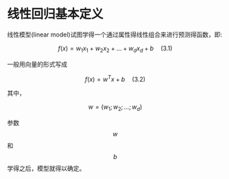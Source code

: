 # 线性回归基本定义

线性模型(linear model)试图学得一个通过属性得线性组合来进行预测得函数，即:  

$$ f(x)=w_1x_1+w_2x_2+ \dots +w_dx_d+b \quad (3.1) $$

一般用向量的形式写成

$$ f(x)=w^Tx+b \quad (3.2) $$ 

其中，

$$ w=(w_1;w_2; \dots ;w_d) $$


参数 $$w$$ 和 $$b$$ 学得之后，模型就得以确定。

